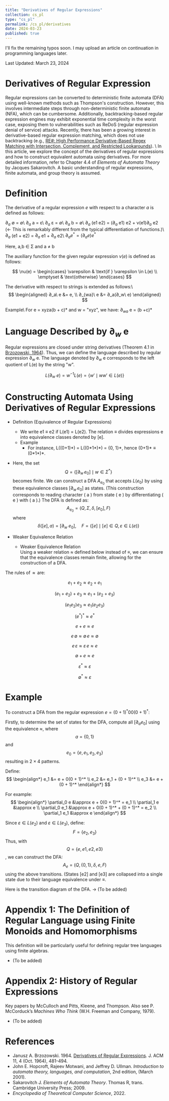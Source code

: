 ```yaml
---
title: "Derivatives of Regular Expressions"
collection: cs_pl
type: "cs_pl"
permalink: /cs_pl/derivatives
date: 2024-03-23
published: true
---
```



<!-- Google tag (gtag.js) -->
<script async src="https://www.googletagmanager.com/gtag/js?id=G-4MFKZNB73K"></script>
<script>
  window.dataLayer = window.dataLayer || [];
  function gtag(){dataLayer.push(arguments);}
  gtag('js', new Date());

  gtag('config', 'G-4MFKZNB73K');
</script>


I'll fix the remaining typos soon. I may upload an article on continuation in programming languages later.

Last Updated: March 23, 2024

Derivatives of Regular Expression
======
Regular expressions can be converted to deterministic finite automata (DFA) using well-known methods such as Thompson's construction. However, this involves intermediate steps through non-deterministic finite automata (NFA), which can be cumbersome. Additionally, backtracking-based regular expression engines may exhibit exponential time complexity in the worst case, exposing them to vulnerabilities such as ReDoS (regular expression denial of service) attacks. Recently, there has been a growing interest in derivative-based regular expression matching, which does not use backtracking (e.g., [RE#: High Performance Derivative-Based Regex Matching with Intersection, Complement, and Restricted Lookarounds](https://dl.acm.org/doi/10.1145/3704837)). \\
In this article, we explore the concept of the derivatives of regular expressions and how to construct equivalent automata using derivatives. For more detailed information, refer to Chapter 4.4 of *Elements of Automata Theory* by Jacques Sakarovitch. A basic understanding of regular expressions, finite automata, and group theory is assumed.

Definition
======
The derivative of a regular expression *e* with respect to a character *a* is defined as follows:

$∂_a$ &#8709; = &#8709;\\
$∂_a$  a = ε\\
$∂_a$  ε = &#8709;\\
$∂_a$  b = &#8709;\\
$∂_a$ (e1 e2) = ($∂_a$ e1) e2 + &nu;(e1)$∂_a$ e2 (← This is remarkably different from the typical differentiation of functions.)\\
$∂_a$ (e1 + e2) = $∂_a$ e1 + $∂_a$ e2\\
$∂_a e^* = (∂_a e) e^*$

Here, a,b ∈ Σ and a ≠ b

The auxiliary function for the given regular expression $\nu(e)$ is defined as follows:

$$
\nu(e) =
\begin{cases}
\varepsilon & \text{if } \varepsilon \in L(e) \\
\emptyset & \text{otherwise}
\end{cases}
$$

The derivative with respect to strings is extended as follows:\\
$$
\begin{aligned}
∂_a\ e &= e, \\
∂_{wa}\ e &= ∂_a(∂_w\ e)
\end{aligned}
$$

Example\\
For e = xyza(b + c)\* and w = "xyz", we have:
$∂_{wa}$ e = (b +c)\*

Language Described by $∂_w$ e
======

Regular expressions are closed under string derivatives (Theorem 4.1 in [Brzozowski, 1964](https://dl.acm.org/doi/10.1145/321239.321249)). Thus, we can define the language described by regular expression $∂_w$ e. The language denoted by $∂_w$ e corresponds to the left quotient of L(e) by the string "w".

$$
L(∂_w\ e) = w^{-1} L(e) = \{w' \mid ww' \in L(e)\}
$$

Constructing Automata Using Derivatives of Regular Expressions
======
  * Definition (Equivalence of Regular Expressions)
    * We write e1 ≡ e2 if L(e1) = L(e2). The relation ≡ divides expressions e into equivalence classes denoted by [e].
    * Example
      * For instance, L((0+1)\*) = L((0\*1\*)\*) = {0, 1}\*, hence (0+1)\* ≡ (0\*1*\)\*.
  * Here, the set $$Q = \{[\partial_w\,e_0] \mid w \in \Sigma^*\}$$ becomes finite. We can construct a DFA $A_{e_0}$ that accepts $L(e_0)$ by using these equivalence classes $[\partial_w\,e_0]$ as states. (This construction corresponds to reading character \( a \) from state \( e \) by differentiating \( e \) with \( a \).)
The DFA is defined as:
$$
A_{e_0} = (Q, \Sigma, \delta, [e_0], F)
$$
where
$$
\delta([e], a) = [\partial_w\ e_0], \quad
F = \{[e] \mid [e] \in Q, \varepsilon \in L(e)\}
$$

  * Weaker Equivalence Relation
    * Weaker Equivalence Relation  
  Using a weaker relation $\approx$ defined below instead of $\equiv$, we can ensure that the equivalence classes remain finite, allowing for the construction of a DFA.

The rules of $\,\approx\,$ are:

  $$
  e_1 + e_2 \approx e_2 + e_1
  $$

  $$
  (e_1 + e_2) + e_3 \approx e_1 + (e_2 + e_3)
  $$

  $$
  (e_1 e_2) e_3 \approx e_1 (e_2 e_3)
  $$

  $$
  (e^*)^* \approx e^*
  $$

  $$
  e + e \approx e
  $$

  $$
  e\,\emptyset \approx \emptyset\, e \approx \emptyset
  $$

  $$
  e\,\varepsilon \approx \varepsilon\, e \approx e
  $$

  $$
  \emptyset + e \approx e
  $$

  $$
  \varepsilon^* \approx \varepsilon
  $$

  $$
  \emptyset^* \approx \varepsilon
  $$



Example
======
To construct a DFA from the regular expression $e = (0 + 1)^* 00 (0 + 1)^*$:

Firstly, to determine the set of states for the DFA, compute all $[\partial_a e_0]$ using the equivalence $\approx$, where $$a = \{0, 1\} $$ and
$$
e_0 = \{ e, e_1, e_2, e_3 \}
$$
resulting in $2 \times 4$ patterns.

Define:
$$
\begin{align*}
e_1 &= e + 0(0 + 1)^* \\
e_2 &= e_1 + (0 + 1)^* \\
e_3 &= e + (0 + 1)^*
\end{align*}
$$

For example:
$$
\begin{align*}
\partial_0 e &\approx e + 0(0 + 1)^* = e_1 \\
\partial_1 e &\approx e \\
\partial_0 e_1 &\approx e + 0(0 + 1)^* + (0 + 1)^* = e_2 \\
\partial_1 e_1 &\approx e
\end{align*}
$$

Since $\varepsilon \in L(e_2)$ and $\varepsilon \in L(e_3)$, define:
$$
F = \{ e_2, e_3 \}
$$
Thus, with $$Q=\{e, e1, e2, e3\}$$, we can construct the DFA:
$$
A_e = (Q, \{0, 1\}, \delta, e, F)
$$
using the above transitions. (States [e2] and [e3] are collapsed into a single state due to their language equivalence under $\equiv$.


Here is the transition diagram of the DFA.
→ (To be added)

Appendix 1: The Definition of Regular Language using Finite Monoids and Homomorphisms
======
This definition will be particularly useful for defining regular tree languages using finite algebras.
  * (To be added)

Appendix 2: History of Regular Expressions
======
Key papers by McCulloch and Pitts, Kleene, and Thompson. Also see P. McCorduck’s *Machines Who Think* (W.H. Freeman and Company, 1979).
  * (To be added)


References
======
- Janusz A. Brzozowski. 1964. [Derivatives of Regular Expressions](https://dl.acm.org/doi/10.1145/321239.321249). J. ACM 11, 4 (Oct. 1964), 481-494.
- John E. Hopcroft, Rajeev Motwani, and Jeffrey D. Ullman. *Introduction to automata theory, languages, and computation*, 2nd edition, (March 2001).
- Sakarovitch J. *Elements of Automata Theory*. Thomas R, trans. Cambridge University Press; 2009.
- *Encyclopedia of Theoretical Computer Science*, 2022.






